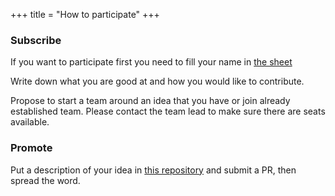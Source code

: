 +++
title = "How to participate"
+++


### Subscribe

If you want to participate first you need to fill your name in [the sheet](https://xoomro.sharepoint.com/:x:/r/sites/XoomworksSofia/_layouts/15/Doc.aspx?sourcedoc=%7B34FE2DCC-9C3A-42AA-91BD-C11E083AC9B4%7D&file=ideas&teams.xlsx=&action=default&mobileredirect=true&DefaultItemOpen=1&cid=8324bf4d-078f-4b77-b89d-57eaef943611)

Write down what you are good at and how you would like to contribute.

Propose to start a team around an idea that you have or join already established team. Please contact the team lead to make sure there are seats available.

### Promote
Put a description of your idea in [this repository](https://github.com/gotha/xoomworks-hackathon2020) and submit a PR, then spread the word.

